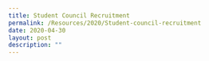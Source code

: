 ```yaml
---
title: Student Council Recruitment
permalink: /Resources/2020/Student-council-recruitment
date: 2020-04-30
layout: post
description: ""
---
```

